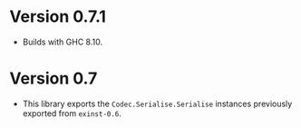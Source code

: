 # Version 0.7.1

* Builds with GHC 8.10.

# Version 0.7

* This library exports the `Codec.Serialise.Serialise` instances previously
  exported from `exinst-0.6`.
